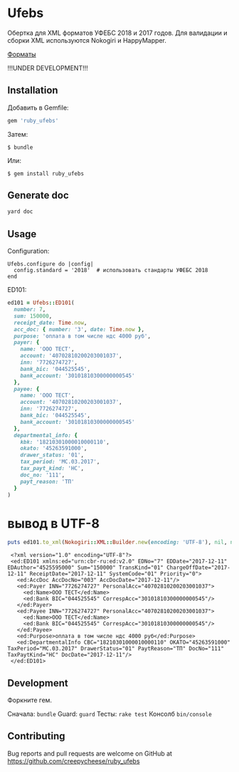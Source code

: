 # Ufebs

Обертка для XML форматов УФЕБС 2018 и 2017 годов. Для валидации и сборки XML используются Nokogiri и HappyMapper.

[Форматы](http://www.cbr.ru/analytics/?PrtId=Formats)

!!!UNDER DEVELOPMENT!!!

## Installation

Добавить в Gemfile:

```ruby
gem 'ruby_ufebs'
```

Затем:

    $ bundle

Или:

    $ gem install ruby_ufebs

## Generate doc

```sh
yard doc
```

## Usage

Configuration:

```
Ufebs.configure do |config|
  config.standard = '2018'  # использовать стандарты УФЕБС 2018
end
```

ED101:

```ruby
ed101 = Ufebs::ED101(
  number: 7,
  sum: 150000,
  receipt_date: Time.now,
  acc_doc: { number: '3', date: Time.now },
  purpose: 'оплата в том числе ндс 4000 руб',
  payer: {
    name: 'ООО ТЕСТ',
    account: '40702810200203001037',
    inn: '7726274727',
    bank_bic: '044525545',
    bank_account: '30101810300000000545'
  },
  payee: {
    name: 'ООО ТЕСТ',
    account: '40702810200203001037',
    inn: '7726274727',
    bank_bic: '044525545',
    bank_account: '30101810300000000545'
  },
  departmental_info: {
    kbk: '18210301000010000110',
    okato: '45263591000',
    drawer_status: '01',
    tax_period: 'МС.03.2017',
    tax_payt_kind: 'НС',
    doc_no: '111',
    payt_reason: 'ТП'
  }
)
```

# вывод в UTF-8

```ruby
puts ed101.to_xml(Nokogiri::XML::Builder.new(encoding: 'UTF-8'), nil, nil).to_xml
```

```
 <?xml version="1.0" encoding="UTF-8"?>
 <ed:ED101 xmlns:ed="urn:cbr-ru:ed:v2.0" EDNo="7" EDDate="2017-12-11" EDAuthor="4525595000" Sum="150000" TransKind="01" ChargeOffDate="2017-12-11" ReceiptDate="2017-12-11" SystemCode="01" Priority="0">
   <ed:AccDoc AccDocNo="003" AccDocDate="2017-12-11"/>
   <ed:Payer INN="7726274727" PersonalAcc="40702810200203001037">
     <ed:Name>ООО ТЕСТ</ed:Name>
     <ed:Bank BIC="044525545" CorrespAcc="30101810300000000545"/>
   </ed:Payer>
   <ed:Payee INN="7726274727" PersonalAcc="40702810200203001037">
     <ed:Name>ООО ТЕСТ</ed:Name>
     <ed:Bank BIC="044525545" CorrespAcc="30101810300000000545"/>
   </ed:Payee>
   <ed:Purpose>оплата в том числе ндс 4000 руб</ed:Purpose>
   <ed:DepartmentalInfo CBC="18210301000010000110" OKATO="45263591000" TaxPeriod="МС.03.2017" DrawerStatus="01" PaytReason="ТП" DocNo="111" TaxPaytKind="НС" DocDate="2017-12-11"/>
 </ed:ED101>
```

## Development
Форкните гем.

Сначала: `bundle`
Guard: `guard`
Тесты: `rake test`
Консолб `bin/console`

## Contributing

Bug reports and pull requests are welcome on GitHub at https://github.com/creepycheese/ruby_ufebs
